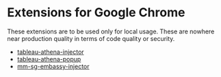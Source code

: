 # Extensions for Google Chrome

These extensions are to be used only for local usage. These are nowhere near production quality in terms of code quality or security.

- [tableau-athena-injector](tableau-athena-injector)
- [tableau-athena-popup](tableau-athena-popup)
- [mm-sg-embassy-injector](mm-sg-embassy-injector)
